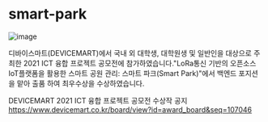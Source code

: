 # smart-park
![image](https://user-images.githubusercontent.com/55729930/195387290-b5a4737d-1161-424e-ab8a-c9e3bce55031.png)


디바이스마트(DEVICEMART)에서 국내 외 대학생, 대학원생 및 일반인을 대상으로 주최한 2021 ICT 융합 프로젝트 공모전에 참가하였습니다."LoRa통신 기반의 오픈소스 IoT플랫폼을 활용한 스마트 공원 관리: 스마트 파크(Smart Park)"에서 백엔드 포지션을 맡아 출품 하여 최우수상을 수상하였습니다.

DEVICEMART 2021 ICT 융합 프로젝트 공모전 수상작 공지 https://www.devicemart.co.kr/board/view?id=award_board&seq=107046
